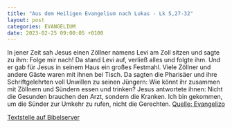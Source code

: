 ```yaml
---
title: "Aus dem Heiligen Evangelium nach Lukas - Lk 5,27-32"
layout: post
categories: EVANGELIUM
date: 2023-02-25 09:00:05 +0100
---
```

In jener Zeit sah Jesus einen Zöllner namens Levi am Zoll sitzen und sagte zu ihm: Folge mir nach!
Da stand Levi auf, verließ alles und folgte ihm.
Und er gab für Jesus in seinem Haus ein großes Festmahl. Viele Zöllner und andere Gäste waren mit ihnen bei Tisch.
Da sagten die Pharisäer und ihre Schriftgelehrten voll Unwillen zu seinen Jüngern: Wie könnt ihr zusammen mit Zöllnern und Sündern essen und trinken?
Jesus antwortete ihnen: Nicht die Gesunden brauchen den Arzt, sondern die Kranken.
Ich bin gekommen, um die Sünder zur Umkehr zu rufen, nicht die Gerechten.
[Quelle: Evangelizo](https://evangeliumtagfuertag.org/DE/gospel)

[Textstelle auf Bibelserver](https://www.bibleserver.com/EU/Lukas5,27-32)
